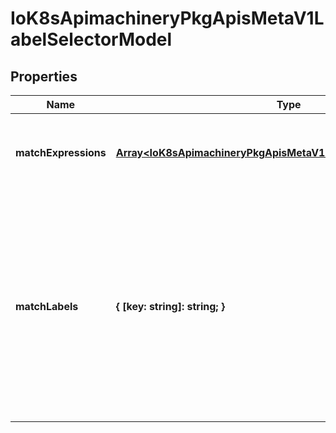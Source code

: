 # IoK8sApimachineryPkgApisMetaV1LabelSelectorModel

## Properties

Name | Type | Description | Notes
------------ | ------------- | ------------- | -------------
**matchExpressions** | [**Array&lt;IoK8sApimachineryPkgApisMetaV1LabelSelectorRequirement&gt;**](IoK8sApimachineryPkgApisMetaV1LabelSelectorRequirement.md) | matchExpressions is a list of label selector requirements. The requirements are ANDed. | [optional] [default to undefined]
**matchLabels** | **{ [key: string]: string; }** | matchLabels is a map of {key,value} pairs. A single {key,value} in the matchLabels map is equivalent to an element of matchExpressions, whose key field is \&quot;key\&quot;, the operator is \&quot;In\&quot;, and the values array contains only \&quot;value\&quot;. The requirements are ANDed. | [optional] [default to undefined]


